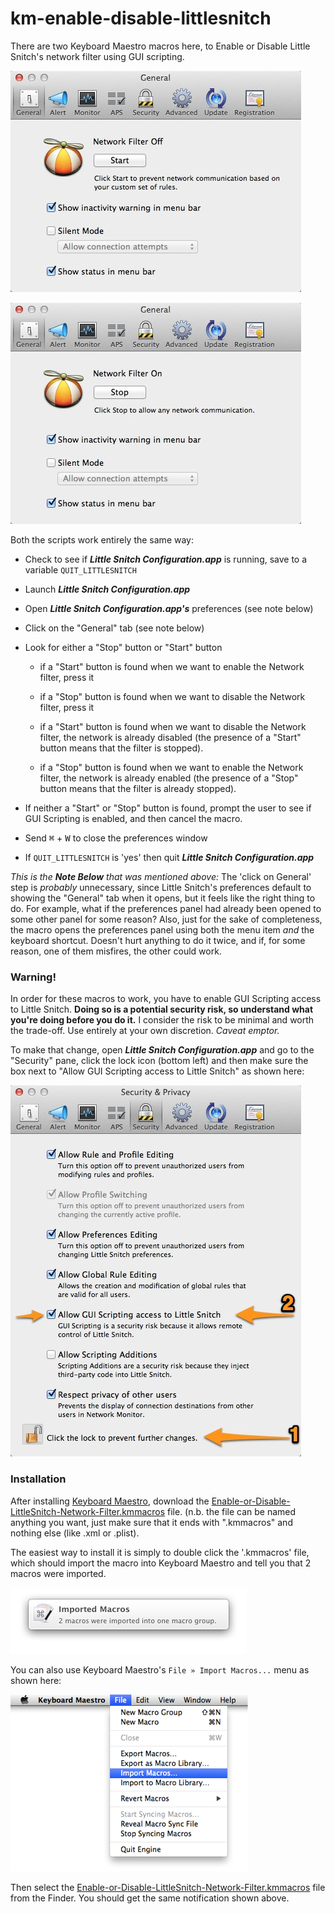 km-enable-disable-littlesnitch
==============================

There are two Keyboard Maestro macros here, to Enable or Disable Little Snitch's network filter using GUI scripting.


![Little Snitch when the Network Filter is OFF](images/LittleSnitch-Preferences-General-Start-Button.jpg)

![Little Snitch when the Network Filter is ON](images/LittleSnitch-Preferences-General-Stop-Button.jpg)


Both the scripts work entirely the same way:

*	Check to see if ***Little Snitch Configuration.app*** is running, save to a variable `QUIT_LITTLESNITCH`

*	Launch ***Little Snitch Configuration.app***

*	Open ***Little Snitch Configuration.app's*** preferences (see note below)

*	Click on the "General" tab (see note below)

*	Look for either a "Stop" button or "Start" button

	*	if a "Start" button is found when we want to enable the Network filter, press it

	*	if a "Stop" button is found when we want to disable the Network filter, press it

	*	if a "Start" button is found when we want to disable the Network filter, the network is already disabled (the presence of a "Start" button means that the filter is stopped).

	*	if a "Stop" button is found when we want to enable the Network filter, the network is already enabled (the presence of a "Stop" button means that the filter is already stopped).

*	If neither a "Start" or "Stop" button is found, prompt the user to see if GUI Scripting is enabled, and then cancel the macro.

*	Send <kbd>⌘</kbd> + <kbd>W</kbd> to close the preferences window

*	If `QUIT_LITTLESNITCH` is 'yes' then quit ***Little Snitch Configuration.app***


*This is the __Note Below__ that was mentioned above:* The 'click on General' step is *probably* unnecessary, since Little Snitch's preferences default to showing the "General" tab when it opens, but it feels like the right thing to do. For example, what if the preferences panel had already been opened to some other panel for some reason? Also, just for the sake of completeness, the macro opens the preferences panel using both the menu item *and* the keyboard shortcut. Doesn't hurt anything to do it twice, and if, for some reason, one of them misfires, the other could work.

### Warning! ###

In order for these macros to work, you have to enable GUI Scripting access to Little Snitch. **Doing so is a potential security risk, so understand what you're doing before you do it.** I consider the risk to be minimal and worth the trade-off. Use entirely at your own discretion. *Caveat emptor.*

To make that change, open ***Little Snitch Configuration.app*** and go to the "Security" pane, click the lock icon (bottom left) and then make sure the box next to "Allow GUI Scripting access to Little Snitch" as shown here:

![](images/LittleSnitch-Preferences-Security.jpg)

### Installation ###

After installing [Keyboard Maestro], download the [Enable-or-Disable-LittleSnitch-Network-Filter.kmmacros][1] file. (n.b. the file can be named anything you want, just make sure that it ends with ".kmmacros" and nothing else (like .xml or .plist).

The easiest way to install it is simply to double click the '.kmmacros' file, which should import the macro into Keyboard Maestro and tell you that 2 macros were imported.

![](images/Imported-2-Macros-Notification.png)

You can also use Keyboard Maestro's `File » Import Macros...` menu as shown here:

![](images/File-Import-Macros.png)

Then select the [Enable-or-Disable-LittleSnitch-Network-Filter.kmmacros][1] file from the Finder. You should get the same notification shown above.

[Keyboard Maestro]: http://www.keyboardmaestro.com/main/

[1]: https://raw.github.com/tjluoma/km-enable-disable-littlesnitch/master/Enable-or-Disable-LittleSnitch-Network-Filter.kmmacros

